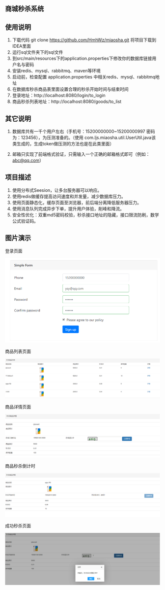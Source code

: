 ## 商城秒杀系统

## 使用说明

1. 下载代码 git clone https://github.com/HmhWz/miaosha.git 将项目下载到IDEA里面
2. 运行sql文件夹下的sql文件
3. 到src/main/resources下的application.properties下修改你的数据库链接用户名与密码
4. 安装redis、mysql、rabbitmq、maven等环境
5. 启动前，检查配置 application.properties 中相关redis、mysql、rabbitmq地址
6. 在数据库秒杀商品表里面设置合理的秒杀开始时间与结束时间
7. 登录地址：http://localhost:8080/login/to_login
8. 商品秒杀列表地址：http://localhost:8080/goods/to_list

## 其它说明
1. 数据库共有一千个用户左右（手机号：15200000000~15200000997 密码为：123456），为压测准备的。（使用 com.ljs.miaosha.util.UserUtil.java该类生成的，生成token做压测的方法也是在此类里面）

2. 邮箱只实现了前端格式验证，只需输入一个正确的邮箱格式即可（例如：abc@qq.com）

## 项目描述
1. 使用分布式Seesion，让多台服务器可以响应。
2. 使用redis做缓存提高访问速度和并发量，减少数据库压力。
3. 使用页面静态化，缓存页面至浏览器，前后端分离降低服务器压力。
4. 使用消息队列完成异步下单，提升用户体验，削峰和降流。
5. 安全性优化：双重md5密码校验，秒杀接口地址的隐藏，接口限流防刷，数学公式验证码。

## 图片演示
登录页面

![Image text](https://github.com/HmhWz/miaosha/blob/master/showimgs/login.png)

商品列表页面

![Image text](https://github.com/HmhWz/miaosha/blob/master/showimgs/list.png)

商品详情页面

![Image text](https://github.com/HmhWz/miaosha/blob/master/showimgs/goodsdetail.png)

商品秒杀倒计时

![Image text](https://github.com/HmhWz/miaosha/blob/master/showimgs/wait.png)

成功秒杀页面

![Image text](https://github.com/HmhWz/miaosha/blob/master/showimgs/miaoshasuccess.png)


